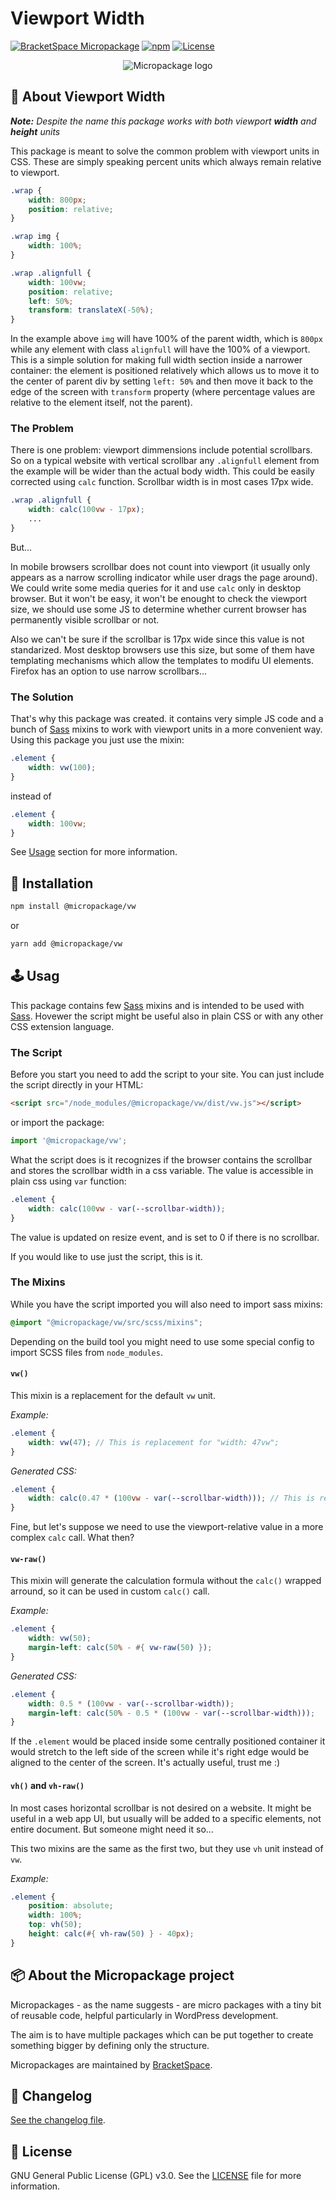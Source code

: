 # Viewport Width

[![BracketSpace Micropackage](https://img.shields.io/badge/BracketSpace-Micropackage-brightgreen)](https://bracketspace.com)
[![npm](https://img.shields.io/npm/v/@micropackage/vw)](https://www.npmjs.com/package/@micropackage/vw)
[![License](https://img.shields.io/npm/l/@micropackage/vw)](https://www.npmjs.com/package/@micropackage/vw)

<p align="center">
    <img src="https://bracketspace.com/extras/micropackage/micropackage-small.png" alt="Micropackage logo"/>
</p>

## 🧬 About Viewport Width

_**Note:** Despite the name this package works with both viewport **width** and **height** units_

This package is meant to solve the common problem with viewport units in CSS. These are simply speaking percent units which always remain relative to viewport.
```css
.wrap {
	width: 800px;
	position: relative;
}

.wrap img {
	width: 100%;
}

.wrap .alignfull {
	width: 100vw;
	position: relative;
	left: 50%;
	transform: translateX(-50%);
}
```
In the example above `img` will have 100% of the parent width, which is `800px` while any element with class `alignfull` will have the 100% of a viewport. This is a simple solution for making full width section inside a narrower container: the element is positioned relatively which allows us to move it to the center of parent div by setting `left: 50%` and then move it back to the edge of the screen with `transform` property (where percentage values are relative to the element itself, not the parent).

### The Problem
There is one problem: viewport dimmensions include potential scrollbars. So on a typical website with vertical scrollbar any `.alignfull` element from the example will be wider than the actual body width. This could be easily corrected using `calc` function. Scrollbar width is in most cases 17px wide.
```css
.wrap .alignfull {
	width: calc(100vw - 17px);
	...
}
```
But...

In mobile browsers scrollbar does not count into viewport (it usually only appears as a narrow scrolling indicator while user drags the page around). We could write some media queries for it and use `calc` only in desktop browser. But it won't be easy, it won't be enought to check the viewport size, we should use some JS to determine whether current browser has permanently visible scrollbar or not.

Also we can't be sure if the scrollbar is 17px wide since this value is not standarized. Most desktop browsers use this size, but some of them have templating mechanisms which allow the templates to modifu UI elements. Firefox has an option to use narrow scrollbars...

### The Solution
That's why this package was created. it contains very simple JS code and a bunch of [Sass](https://sass-lang.com/) mixins to work with viewport units in a more convenient way.
Using this package you just use the mixin:
```scss
.element {
	width: vw(100);
}
```
instead of
```css
.element {
	width: 100vw;
}
```
See [Usage](#-usage) section for more information.

## 💾 Installation

``` bash
npm install @micropackage/vw
```
or
``` bash
yarn add @micropackage/vw
```

## 🕹 Usag
This package contains few [Sass](https://sass-lang.com/) mixins and is intended to be used with [Sass](https://sass-lang.com/). Hovewer the script might be useful also in plain CSS or with any other CSS extension language.

### The Script
Before you start you need to add the script to your site. You can just include the script directly in your HTML:
```html
<script src="/node_modules/@micropackage/vw/dist/vw.js"></script>
```
or import the package:
```javascript
import '@micropackage/vw';
```
What the script does is it recognizes if the browser contains the scrollbar and stores the scrollbar width in a css variable. The value is accessible in plain css using `var` function:
```css
.element {
	width: calc(100vw - var(--scrollbar-width));
}
```
The value is updated on resize event, and is set to 0 if there is no scrollbar.

If you would like to use just the script, this is it.

### The Mixins

While you have the script imported you will also need to import sass mixins:
```scss
@import "@micropackage/vw/src/scss/mixins";
```
Depending on the build tool you might need to use some special config to import SCSS files from `node_modules`.

#### `vw()`
This mixin is a replacement for the default `vw` unit.

*Example:*
```scss
.element {
	width: vw(47); // This is replacement for "width: 47vw";
}
```
*Generated CSS:*
```scss
.element {
	width: calc(0.47 * (100vw - var(--scrollbar-width))); // This is replacement for "width: 47vw";
}
```

Fine, but let's suppose we need to use the viewport-relative value in a more complex `calc` call. What then?

#### `vw-raw()`
This mixin will generate the calculation formula without the `calc()` wrapped arround, so it can be used in custom `calc()` call.

*Example:*
```scss
.element {
	width: vw(50);
	margin-left: calc(50% - #{ vw-raw(50) });
}
```
*Generated CSS:*
```scss
.element {
	width: 0.5 * (100vw - var(--scrollbar-width));
	margin-left: calc(50% - 0.5 * (100vw - var(--scrollbar-width)));
}
```
If the `.element` would be placed inside some centrally positioned container it would stretch to the left side of the screen while it's right edge would be aligned to the center of the screen. It's actually useful, trust me :)

#### `vh()` and `vh-raw()`
In most cases horizontal scrollbar is not desired on a website. It might be useful in a web app UI, but usually will be added to a specific elements, not entire document. But someone might need it so...

This two mixins are the same as the first two, but they use `vh` unit instead of `vw`.

*Example:*
```scss
.element {
	position: absolute;
	width: 100%;
	top: vh(50);
	height: calc(#{ vh-raw(50) } - 40px);
}
```

## 📦 About the Micropackage project

Micropackages - as the name suggests - are micro packages with a tiny bit of reusable code, helpful particularly in WordPress development.

The aim is to have multiple packages which can be put together to create something bigger by defining only the structure.

Micropackages are maintained by [BracketSpace](https://bracketspace.com).

## 📖 Changelog

[See the changelog file](./CHANGELOG.md).

## 📃 License

GNU General Public License (GPL) v3.0. See the [LICENSE](./LICENSE) file for more information.

